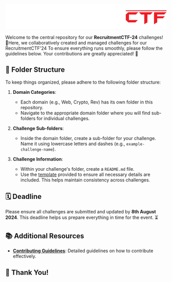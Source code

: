 <p align="center">
  <img src="/templates/CTF.png" alt="RecruitmentCTF" />
</p>

Welcome to the central repository for our **RecruitmentCTF-24** challenges! 🎯Here, we collaboratively created and managed challenges for our RecruitmentCTF'24 To ensure everything runs smoothly, please follow the guidelines below. Your contributions are greatly appreciated! 🙌

## 📂 Folder Structure

To keep things organized, please adhere to the following folder structure:

1. **Domain Categories**:
   - Each domain (e.g., Web, Crypto, Rev) has its own folder in this repository.
   - Navigate to the appropriate domain folder where you will find sub-folders for individual challenges.

2. **Challenge Sub-folders**:
   - Inside the domain folder, create a sub-folder for your challenge. Name it using lowercase letters and dashes (e.g., `example-challenge-name`).

3. **Challenge Information**:
   - Within your challenge's folder, create a `README.md` file.
   - Use the [template](./templates/challenge-template.md) provided to ensure all necessary details are included. This helps maintain consistency across challenges.

## 🗓️ Deadline

Please ensure all challenges are submitted and updated by **8th August 2024**. This deadline helps us prepare everything in time for the event. ⏳

## 📚 Additional Resources

- **[Contributing Guidelines](./templates/contributing-guidelines.md)**: Detailed guidelines on how to contribute effectively.

## 🙏 Thank You!
